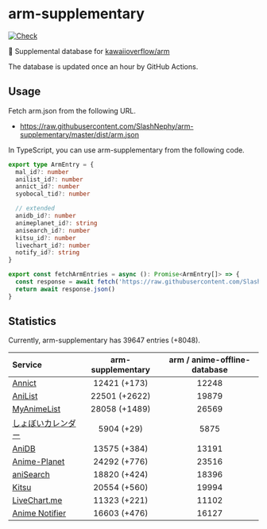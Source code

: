 # arm-supplementary

[![Check](https://github.com/SlashNephy/arm-supplementary/actions/workflows/check-node.yml/badge.svg)](https://github.com/SlashNephy/arm-supplementary/actions/workflows/check-node.yml)

💊 Supplemental database for [kawaiioverflow/arm](https://github.com/kawaiioverflow/arm)

The database is updated once an hour by GitHub Actions.

## Usage

Fetch arm.json from the following URL.

- https://raw.githubusercontent.com/SlashNephy/arm-supplementary/master/dist/arm.json

In TypeScript, you can use arm-supplementary from the following code.

```TypeScript
export type ArmEntry = {
  mal_id?: number
  anilist_id?: number
  annict_id?: number
  syobocal_tid?: number

  // extended
  anidb_id?: number
  animeplanet_id?: string
  anisearch_id?: number
  kitsu_id?: number
  livechart_id?: number
  notify_id?: string
}

export const fetchArmEntries = async (): Promise<ArmEntry[]> => {
  const response = await fetch('https://raw.githubusercontent.com/SlashNephy/arm-supplementary/master/dist/arm.json')
  return await response.json()
}
```

## Statistics

Currently, arm-supplementary has 39647 entries (+8048).

| Service                                     | arm-supplementary | arm / anime-offline-database |
| :------------------------------------------ | :---------------: | :--------------------------: |
| [Annict](https://annict.com)                |   12421 (+173)    |            12248             |
| [AniList](https://anilist.co)               |   22501 (+2622)   |            19879             |
| [MyAnimeList](https://myanimelist.net)      |   28058 (+1489)   |            26569             |
| [しょぼいカレンダー](https://cal.syoboi.jp) |    5904 (+29)     |             5875             |
| [AniDB](https://anidb.net)                  |   13575 (+384)    |            13191             |
| [Anime-Planet](https://anime-planet.com)    |   24292 (+776)    |            23516             |
| [aniSearch](https://anisearch.com)          |   18820 (+424)    |            18396             |
| [Kitsu](https://kitsu.io)                   |   20554 (+560)    |            19994             |
| [LiveChart.me](https://livechart.me)        |   11323 (+221)    |            11102             |
| [Anime Notifier](https://notify.moe)        |   16603 (+476)    |            16127             |

